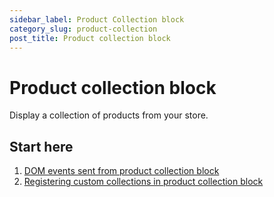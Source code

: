 ```yaml
---
sidebar_label: Product Collection block
category_slug: product-collection
post_title: Product collection block
---
```


# Product collection block

Display a collection of products from your store.

## Start here

1. [DOM events sent from product collection block](/docs/block-development/extensible-blocks/product-collection-block/dom-events)
2. [Registering custom collections in product collection block](/docs/block-development/extensible-blocks/product-collection-block/register-product-collection)
